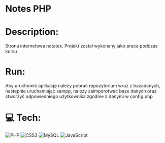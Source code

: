 # Notes PHP 

# Description:
Strona internetowa notatek.
Projekt został wykonany jako praca podczas kursu

# Run:
Aby uruchomić aplikację należy pobrać repozytorium wraz z bazadanych, następnie uruchamiając xampp, należy zaimporotwać baze danych oraz stworzyć odpowiedniego użytkownika zgodnie z danymi w config.php


# 💻 Tech:
![PHP](https://img.shields.io/badge/PHP-777BB4?logo=php&logoColor=fff&style=for-the-badge)
![CSS3](https://img.shields.io/badge/css3-%231572B6.svg?style=for-the-badge&logo=css3&logoColor=white)
![MySQL](https://img.shields.io/badge/mysql-%2300000f.svg?style=for-the-badge&logo=mysql&logoColor=white)
![JavaScript](https://img.shields.io/badge/javascript-%23323330.svg?style=for-the-badge&logo=javascript&logoColor=%23F7DF1E)
